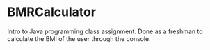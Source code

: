 # BMRCalculator
Intro to Java programming class assignment. Done as a freshman to calculate the BMI of the user through the console.
